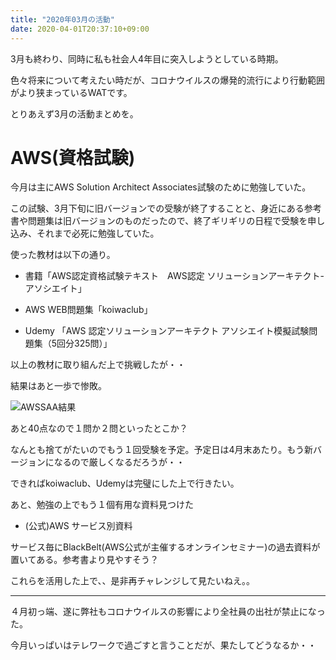 ```yaml
---
title: "2020年03月の活動"
date: 2020-04-01T20:37:10+09:00
---
```


3月も終わり、同時に私も社会人4年目に突入しようとしている時期。

色々将来について考えたい時だが、コロナウイルスの爆発的流行により行動範囲がより狭まっているWATです。

とりあえず3月の活動まとめを。

# AWS(資格試験)

今月は主にAWS Solution Architect Associates試験のために勉強していた。

この試験、3月下旬に旧バージョンでの受験が終了することと、身近にある参考書や問題集は旧バージョンのものだったので、終了ギリギリの日程で受験を申し込み、それまで必死に勉強していた。

使った教材は以下の通り。

- 書籍「AWS認定資格試験テキスト　AWS認定 ソリューションアーキテクト-アソシエイト」

- AWS WEB問題集「koiwaclub」

- Udemy 「AWS 認定ソリューションアーキテクト アソシエイト模擬試験問題集（5回分325問）」

以上の教材に取り組んだ上で挑戦したが・・

結果はあと一歩で惨敗。

![AWSSAA結果](/img/monthly/202003_awssaa.png)

あと40点なので１問か２問といったとこか？

なんとも捨てがたいのでもう１回受験を予定。予定日は4月末あたり。もう新バージョンになるので厳しくなるだろうが・・

できればkoiwaclub、Udemyは完璧にした上で行きたい。

あと、勉強の上でもう１個有用な資料見つけた

- (公式)AWS サービス別資料

サービス毎にBlackBelt(AWS公式が主催するオンラインセミナー)の過去資料が置いてある。参考書より見やすそう？

これらを活用した上で、、是非再チャレンジして見たいねえ。。



<hr>

４月初っ端、遂に弊社もコロナウイルスの影響により全社員の出社が禁止になった。

今月いっぱいはテレワークで過ごすと言うことだが、果たしてどうなるか・・
